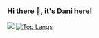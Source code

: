 ### Hi there 👋, it's Dani here!

![](https://komarev.com/ghpvc/?username=danifitriantoo)
[![Top Langs](https://github-readme-stats.vercel.app/api/top-langs/?username=danifitriantoo&hide=javascript,html,css&layout=compact&theme=dark)](https://github.com/danifitriantoo/github-readme-stats)

<!--
**danifitriantoo/danifitriantoo** is a ✨ _special_ ✨ repository because its `README.md` (this file) appears on your GitHub profile.

Here are some ideas to get you started:


-->
